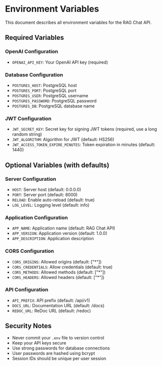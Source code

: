 # Environment Variables

This document describes all environment variables for the RAG Chat API.

## Required Variables

### OpenAI Configuration
- `OPENAI_API_KEY`: Your OpenAI API key (required)

### Database Configuration
- `POSTGRES_HOST`: PostgreSQL host
- `POSTGRES_PORT`: PostgreSQL port
- `POSTGRES_USER`: PostgreSQL username
- `POSTGRES_PASSWORD`: PostgreSQL password
- `POSTGRES_DB`: PostgreSQL database name

### JWT Configuration
- `JWT_SECRET_KEY`: Secret key for signing JWT tokens (required, use a long random string)
- `JWT_ALGORITHM`: Algorithm for JWT (default: HS256)
- `JWT_ACCESS_TOKEN_EXPIRE_MINUTES`: Token expiration in minutes (default: 1440)

## Optional Variables (with defaults)

### Server Configuration
- `HOST`: Server host (default: 0.0.0.0)
- `PORT`: Server port (default: 8000)
- `RELOAD`: Enable auto-reload (default: true)
- `LOG_LEVEL`: Logging level (default: info)

### Application Configuration
- `APP_NAME`: Application name (default: RAG Chat API)
- `APP_VERSION`: Application version (default: 1.0.0)
- `APP_DESCRIPTION`: Application description

### CORS Configuration
- `CORS_ORIGINS`: Allowed origins (default: ["*"])
- `CORS_CREDENTIALS`: Allow credentials (default: true)
- `CORS_METHODS`: Allowed methods (default: ["*"])
- `CORS_HEADERS`: Allowed headers (default: ["*"])

### API Configuration
- `API_PREFIX`: API prefix (default: /api/v1)
- `DOCS_URL`: Documentation URL (default: /docs)
- `REDOC_URL`: ReDoc URL (default: /redoc)

## Security Notes

- Never commit your `.env` file to version control
- Keep your API keys secure
- Use strong passwords for database connections
- User passwords are hashed using bcrypt
- Session IDs should be unique per user session

